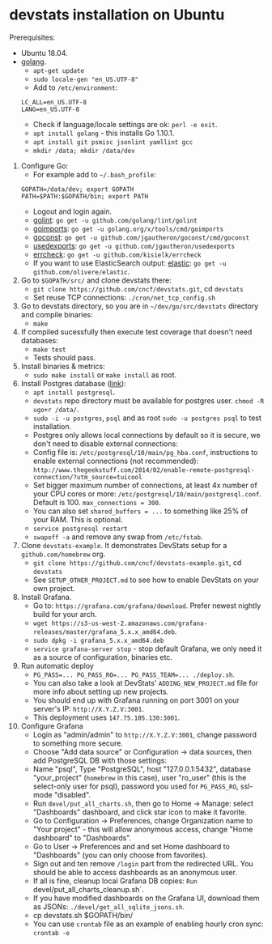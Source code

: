 # devstats installation on Ubuntu

Prerequisites:
- Ubuntu 18.04.
- [golang](https://golang.org).
    - `apt-get update`
    - `sudo locale-gen "en_US.UTF-8"`
    - Add to `/etc/environment`:
    ```
    LC_ALL=en_US.UTF-8
    LANG=en_US.UTF-8
    ```
    - Check if language/locale settings are ok: `perl -e exit`.
    - `apt install golang` - this installs Go 1.10.1.
    - `apt install git psmisc jsonlint yamllint gcc`
    - `mkdir /data; mkdir /data/dev`
1. Configure Go:
    - For example add to `~/.bash_profile`:
     ```
     GOPATH=/data/dev; export GOPATH
     PATH=$PATH:$GOPATH/bin; export PATH
     ```
    - Logout and login again.
    - [golint](https://github.com/golang/lint): `go get -u github.com/golang/lint/golint`
    - [goimports](https://godoc.org/golang.org/x/tools/cmd/goimports): `go get -u golang.org/x/tools/cmd/goimports`
    - [goconst](https://github.com/jgautheron/goconst): `go get -u github.com/jgautheron/goconst/cmd/goconst`
    - [usedexports](https://github.com/jgautheron/usedexports): `go get -u github.com/jgautheron/usedexports`
    - [errcheck](https://github.com/kisielk/errcheck): `go get -u github.com/kisielk/errcheck`
    - If you want to use ElasticSearch output: [elastic](https://github.com/olivere/elastic): `go get -u github.com/olivere/elastic`.
2. Go to `$GOPATH/src/` and clone devstats there:
    - `git clone https://github.com/cncf/devstats.git`, cd `devstats`
    - Set reuse TCP connections: `./cron/net_tcp_config.sh`
4. Go to devstats directory, so you are in `~/dev/go/src/devstats` directory and compile binaries:
    - `make`
5. If compiled sucessfully then execute test coverage that doesn't need databases:
    - `make test`
    - Tests should pass.
6. Install binaries & metrics:
    - `sudo make install` or `make install` as root.
7. Install Postgres database ([link](https://gist.github.com/sgnl/609557ebacd3378f3b72)):
    - `apt install postgresql`.
    - `devstats` repo directory must be available for postgres user. `chmod -R ugo+r /data/`.
    - `sudo -i -u postgres`, `psql` and as root `sudo -u postgres psql` to test installation.
    - Postgres only allows local connections by default so it is secure, we don't need to disable external connections:
    - Config file is: `/etc/postgresql/10/main/pg_hba.conf`, instructions to enable external connections (not recommended): `http://www.thegeekstuff.com/2014/02/enable-remote-postgresql-connection/?utm_source=tuicool`
    - Set bigger maximum number of connections, at least 4x number of your CPU cores or more: `/etc/postgresql/10/main/postgresql.conf`. Default is 100. `max_connections = 300`.
    - You can also set `shared_buffers = ...` to something like 25% of your RAM. This is optional.
    - `service postgresql restart`
    - `swapoff -a` and remove any swap from `/etc/fstab`.
8. Clone `devstats-example`. It demonstrates DevStats setup for a `github.com/homebrew` org.
    - `git clone https://github.com/cncf/devstats-example.git`, cd `devstats`
    - See `SETUP_OTHER_PROJECT.md` to see how to enable DevStats on your own project.
9. Install Grafana.
    - Go to: `https://grafana.com/grafana/download`. Prefer newest nightly build for your arch.
    - `wget https://s3-us-west-2.amazonaws.com/grafana-releases/master/grafana_5.x.x_amd64.deb`.
    - `sudo dpkg -i grafana_5.x.x_amd64.deb`
    - `service grafana-server stop` - stop default Grafana, we only need it as a source of configuration, binaries etc.
10. Run automatic deploy
    - `PG_PASS=... PG_PASS_RO=... PG_PASS_TEAM=... ./deploy.sh`.
    - You can also take a look at DevStats' `ADDING_NEW_PROJECT.md` file for more info about setting up new projects.
    - You should end up with Grafana running on port 3001 on your server's IP: `http://X.Y.Z.V:3001`.
    - This deployment uses `147.75.105.130:3001`.
11. Configure Grafana
    - Login as "admin/admin" to `http://X.Y.Z.V:3001`, change password to something more secure.
    - Choose "Add data source" or Configuration -> data sources, then add PostgreSQL DB with those settings:
    - Name "psql", Type "PostgreSQL", host "127.0.0.1:5432", database "your_project" (`homebrew` in this case), user "ro_user" (this is the select-only user for psql), password you used for `PG_PASS_RO`, ssl-mode "disabled".
    - Run `devel/put_all_charts.sh`, then go to Home -> Manage: select "Dashboards" dashboard, and click star icon to make it favorite.
    - Go to Configuration -> Preferences, change Organization name to "Your project" - this will allow anonymous access, change "Home dashboard" to "Dashboards".
    - Go to User -> Preferences and and set Home dashboard to "Dashboards" (you can only choose from favorites).
    - Sign out and ten remove `/login` part from the redirected URL. You should be able to access dashboards as an anonymous user.
    - If all is fine, cleanup local Grafana DB copies: `Run `devel/put_all_charts_cleanup.sh`.
    - If you have modified dashboards on the Grafana UI, download them as JSONs: `./devel/get_all_sqlite_jsons.sh`.
    - cp devstats.sh $GOPATH/bin/
    - You can use `crontab` file as an example of enabling hourly cron sync: `crontab -e`
